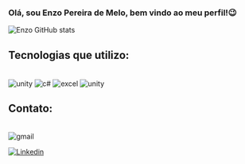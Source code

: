 ### Olá, sou Enzo Pereira de Melo, bem vindo ao meu perfil!😉

![Enzo GitHub stats](https://github-readme-stats.vercel.app/api?username=enzopdm&show_icons=true&theme=tokyonight)

## Tecnologias que utilizo:

<div style="display: inline_block"> <br/>
    <img align="center" alt="unity" src="https://img.shields.io/badge/Unity-100000?style=for-the-badge&logo=unity&logoColor=white" />
    <img align="center" alt="c#" src="https://img.shields.io/badge/C%23-239120?style=for-the-badge&logo=c-sharp&logoColor=white" />
    <img align="center" alt="excel" src="https://img.shields.io/badge/Microsoft_Excel-217346?style=for-the-badge&logo=microsoft-excel&logoColor=white" />
    <img align="center" alt="unity" src="https://img.shields.io/badge/Microsoft_PowerPoint-B7472A?style=for-the-badge&logo=microsoft-powerpoint&logoColor=white" />

## Contato:

<div style="display: inline_block"> <br/>
    <img align="center" alt="gmail" src="https://img.shields.io/badge/Gmail-D14836?style=for-the-badge&logo=gmail&logoColor=white" />
    <a href="https://www.linkedin.com/in/enzopdm/"<img align="center" alt="linkedin" src="https://img.shields.io/badge/LinkedIn-0077B5?style=for-the-badge&logo=linkedin&logoColor=white" /></a>

[![Linkedin](https://img.shields.io/badge/LinkedIn-0077B5?style=for-the-badge&logo=linkedin&logoColor=white)](https://www.linkedin.com/in/enzo-pereira-a5001a221/)
